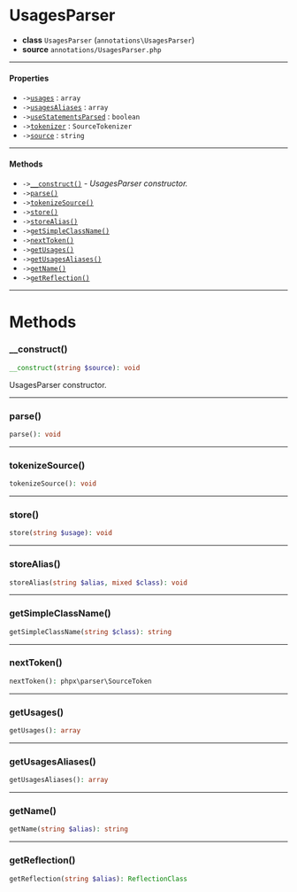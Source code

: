 # UsagesParser

- **class** `UsagesParser` (`annotations\UsagesParser`)
- **source** `annotations/UsagesParser.php`

---

#### Properties

- `->`[`usages`](#prop-usages) : `array`
- `->`[`usagesAliases`](#prop-usagesaliases) : `array`
- `->`[`useStatementsParsed`](#prop-usestatementsparsed) : `boolean`
- `->`[`tokenizer`](#prop-tokenizer) : `SourceTokenizer`
- `->`[`source`](#prop-source) : `string`

---

#### Methods

- `->`[`__construct()`](#method-__construct) - _UsagesParser constructor._
- `->`[`parse()`](#method-parse)
- `->`[`tokenizeSource()`](#method-tokenizesource)
- `->`[`store()`](#method-store)
- `->`[`storeAlias()`](#method-storealias)
- `->`[`getSimpleClassName()`](#method-getsimpleclassname)
- `->`[`nextToken()`](#method-nexttoken)
- `->`[`getUsages()`](#method-getusages)
- `->`[`getUsagesAliases()`](#method-getusagesaliases)
- `->`[`getName()`](#method-getname)
- `->`[`getReflection()`](#method-getreflection)

---
# Methods

<a name="method-__construct"></a>

### __construct()
```php
__construct(string $source): void
```
UsagesParser constructor.

---

<a name="method-parse"></a>

### parse()
```php
parse(): void
```

---

<a name="method-tokenizesource"></a>

### tokenizeSource()
```php
tokenizeSource(): void
```

---

<a name="method-store"></a>

### store()
```php
store(string $usage): void
```

---

<a name="method-storealias"></a>

### storeAlias()
```php
storeAlias(string $alias, mixed $class): void
```

---

<a name="method-getsimpleclassname"></a>

### getSimpleClassName()
```php
getSimpleClassName(string $class): string
```

---

<a name="method-nexttoken"></a>

### nextToken()
```php
nextToken(): phpx\parser\SourceToken
```

---

<a name="method-getusages"></a>

### getUsages()
```php
getUsages(): array
```

---

<a name="method-getusagesaliases"></a>

### getUsagesAliases()
```php
getUsagesAliases(): array
```

---

<a name="method-getname"></a>

### getName()
```php
getName(string $alias): string
```

---

<a name="method-getreflection"></a>

### getReflection()
```php
getReflection(string $alias): ReflectionClass
```